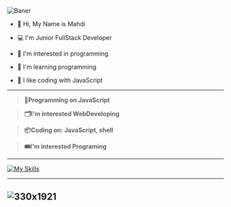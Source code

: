 
![Baner](https://github.com/SaLaMaNdeR-81/SaLaMaNdeR-81/assets/104043896/2f86d959-3a42-4f0d-b76d-8f235fe4267d)

- 👋 Hi, My Name is Mahdi
  
- 💻 I'm Junior FullStack Developer
- 👀 I'm interested in programming 
- 🌱 I'm learning programming
- 💞️ I like coding with JavaScript
  
---
> **💾Programming on JavaScript**

> **🗂️I'm interested WebDeveloping**

> **📦Coding on: JavaScript, shell**

> **🎟️I'm interested Programing**

----

[![My Skills](https://skills.thijs.gg/icons?i=js,html,css,React,Angular)](https://skills.thijs.gg)


----
![330x1921](https://github.com/SaLaMaNdeR-81/SaLaMaNdeR-81/assets/104043896/2b9ce10f-c7e7-40a2-ab2f-8c157d99f12b)
----


